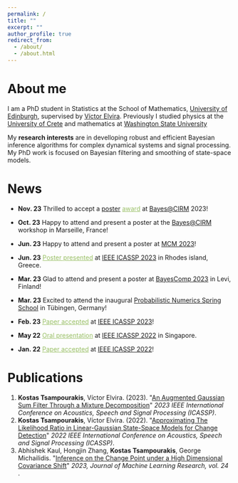 ```yaml
---
permalink: /
title: ""
excerpt: ""
author_profile: true
redirect_from: 
  - /about/
  - /about.html
---
```


About me
======
I am a PhD student in Statistics at the School of Mathematics, [University of Edinburgh](https://www.ed.ac.uk), supervised by [Víctor Elvira](https://victorelvira.github.io). Previously I studied physics at the [University of Crete](https://www.physics.uoc.gr/en/home) and mathematics at [Washington State University](https://www.math.wsu.edu)

My **research interests** are in develloping robust and efficient Bayesian inference algorithms for complex dynamical systems and signal processing. My PhD work is focused on Bayesian filtering and smoothing of state-space models.

News
======
- **Nov. 23** Thrilled to accept a [poster](poster_ICASSP2023.pdf) <span style="color:#98BF64"> <u> award</u></span> </body>  at [Bayes@CIRM](https://bayesatcirm.github.io/2023/#important_dates) 2023!

- **Oct. 23** Happy to attend and present a poster at the [Bayes@CIRM](https://bayesatcirm.github.io/2023/#important_dates) workshop in Marseille, France!

- **Jun. 23** Happy to attend and present a poster at [MCM 2023](https://mcm2023.sciencesconf.org)!

- **Jun. 23** <body> <span style="color:#98BF64"> <u> Poster presented</u> </span> </body> at [IEEE ICASSP 2023](https://2023.ieeeicassp.org) in Rhodes island, Greece.

- **Mar. 23** Glad to attend and present a poster at [BayesComp 2023](https://bayescomp2023.com) in Levi, Finland!

- **Mar. 23** Excited to attend the inaugural [Probabilistic Numerics Spring School](http://probnumschool.org/pages/home.html) in Tübingen, Germany!

- **Feb. 23** <body> <span style="color:#98BF64"> <u> Paper accepted</u> </span> </body> at [IEEE ICASSP 2023](https://2023.ieeeicassp.org)!

- **May 22** <body> <span style="color:#98BF64"> <u> Oral presentation</u> </span> </body> at [IEEE ICASSP 2022](https://2022.ieeeicassp.org) in Singapore. 

- **Jan. 22** <body> <span style="color:#98BF64"> <u> Paper accepted</u> </span> </body> at [IEEE ICASSP 2022](https://2022.ieeeicassp.org)!

Publications
======
1. **Kostas Tsampourakis**, Víctor Elvira. (2023). "[An Augmented Gaussian Sum Filter Through a Mixture Decomposition](https://ieeexplore.ieee.org/document/10095899)" <i> 2023 IEEE International Conference on Acoustics, Speech and Signal Processing (ICASSP)</i>.
2. **Kostas Tsampourakis**, Víctor Elvira. (2022). "[Approximating The Likelihood Ratio in Linear-Gaussian State-Space Models for Change Detection](https://ieeexplore.ieee.org/document/9746881)" <i> 2022 IEEE International Conference on Acoustics, Speech and Signal Processing (ICASSP)</i>.
3. Abhishek Kaul, Hongjin Zhang, **Kostas Tsampourakis**, George Michailidis. "[Inference on the Change Point under a High Dimensional Covariance Shift](https://www.jmlr.org/papers/volume24/22-1122/22-1122.pdf)" <i> 2023, Journal of Machine Learning Research, vol. 24 </i>.

<!-- Teaching Experience
======
1. Tutor in 
2. TA in Linear Algebra, Calculus and Statistics (WSU) -->